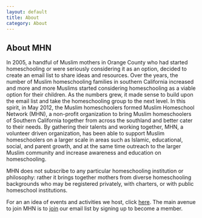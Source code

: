 ```yaml
---
layout: default
title: About
category: About
---
```


## About MHN

In 2005, a handful of Muslim mothers in Orange County who had started homeschooling or were seriously considering it as an option, decided to create an email list to share ideas and resources. Over the years, the number of Muslim homeschooling families in southern California increased and more and more Muslims started considering homeschooling as a viable option for their children. As the numbers grew, it made sense to build upon the email list and take the homeschooling group to the next level. In this spirit, in May 2012, the Muslim homeschoolers formed Muslim Homeschool Network (MHN),  a non-profit organization to bring Muslim homeschoolers of Southern California together from across the southland and better cater to their needs. By gathering their talents and working together, MHN, a volunteer driven organization, has been able to support Muslim homeschoolers on a larger scale in areas such as Islamic, educational, social, and parent growth, and at the same time outreach to the larger Muslim community and increase awareness and education on homeschooling.

MHN does not subscribe to any particular homeschooling institution or philosophy: rather it brings together mothers from diverse homeschooling backgrounds who may be registered privately, with charters, or with public homeschool institutions.

For an an idea of events and activities we host, click [here](http://muslimhomeschoolnetwork.github.io/events/calendar/). The main avenue to join MHN is to [join](http://muslimhomeschoolnetwork.github.io/membership/sign-up/) our email list by signing up to become a member.
